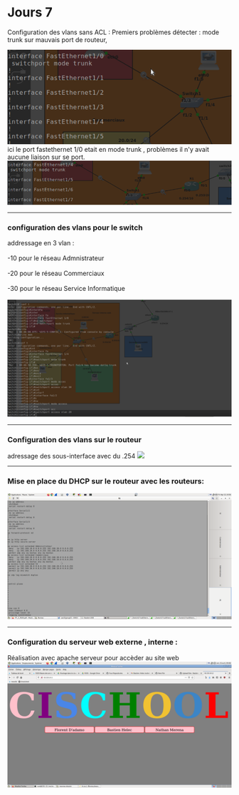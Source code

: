 # Jours 7

Configuration des vlans sans ACL :
Premiers problèmes détecter : mode trunk sur mauvais port de routeur,  

<img src="/mauvais%20ports.png">
ici le port fastethernet 1/0 etait en mode trunk , problèmes il n'y avait aucune liaison sur se port. 
<img src="/bon_port.png">

***
### configuration des vlans pour le switch
addressage en 3 vlan :<br><br> 
-10 pour le réseau Admnistrateur<br><br>
-20 pour le réseau Commerciaux<br><br>
-30 pour le réseau Service Informatique<br><br>
<img src="/config_switch_valn.png">

***

### Configuration des vlans sur le routeur
adressage des sous-interface avec du .254
<img src="/show_vlans_packet.png">

***
### Mise en place du DHCP sur le routeur avec les routeurs:
<img src="/dhcp.png">


***

### Configuration du serveur web externe , interne :  
Réalisation avec apache serveur pour accèder au site web  
<img src="/Capture du 2022-04-15 09-06-25.png">

